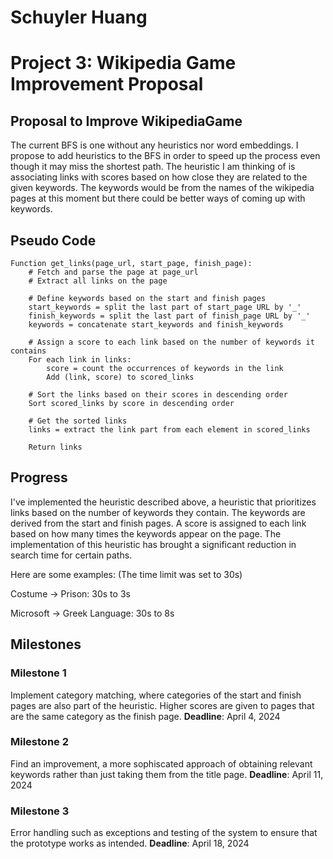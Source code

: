 # Schuyler Huang
# Project 3: Wikipedia Game Improvement Proposal
## Proposal to Improve WikipediaGame
The current BFS is one without any heuristics nor word embeddings. I propose to add heuristics to the BFS in order to speed up the process even though it may miss the shortest path. The heuristic I am thinking of is associating links with scores based on how close they are related to the given keywords. The keywords would be from the names of the wikipedia pages at this moment but there could be better ways of coming up with keywords. 

## Pseudo Code
```
Function get_links(page_url, start_page, finish_page):
    # Fetch and parse the page at page_url
    # Extract all links on the page

    # Define keywords based on the start and finish pages
    start_keywords = split the last part of start_page URL by '_'
    finish_keywords = split the last part of finish_page URL by '_'
    keywords = concatenate start_keywords and finish_keywords

    # Assign a score to each link based on the number of keywords it contains
    For each link in links:
        score = count the occurrences of keywords in the link
        Add (link, score) to scored_links

    # Sort the links based on their scores in descending order
    Sort scored_links by score in descending order

    # Get the sorted links
    links = extract the link part from each element in scored_links

    Return links
```
## Progress
I've implemented the heuristic described above, a heuristic that prioritizes links based on the number of keywords they contain. The keywords are derived from the start and finish pages. A score is assigned to each link based on how many times the keywords appear on the page. The implementation of this heuristic has brought a significant reduction in search time for certain paths.

Here are some examples: (The time limit was set to 30s)

Costume -> Prison: 30s to 3s

Microsoft -> Greek Language: 30s to 8s

## Milestones
### Milestone 1
Implement category matching, where categories of the start and finish pages are also part of the heuristic. Higher scores are given to pages that are the same category as the finish page.
**Deadline**: April 4, 2024
### Milestone 2
Find an improvement, a more sophiscated approach of obtaining relevant keywords rather than just taking them from the title page. 
**Deadline**: April 11, 2024
### Milestone 3
Error handling such as exceptions and testing of the system to ensure that the prototype works as intended.
**Deadline**: April 18, 2024